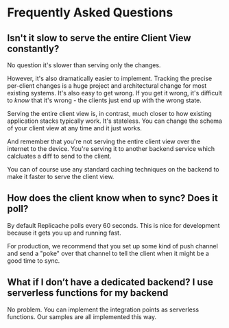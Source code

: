 # Frequently Asked Questions

## Isn't it slow to serve the entire Client View constantly?

No question it's slower than serving only the changes.

However, it's also dramatically easier to implement. Tracking the precise per-client changes is a huge project and architectural change for most existing systems.
It's also easy to get wrong. If you get it wrong, it's difficult to _know_ that it's wrong - the clients just end up with the wrong state.

Serving the entire client view is, in contrast, much closer to how existing application stacks typically work. It's stateless. You can change the schema of your
client view at any time and it just works.

And remember that you're not serving the entire client view over the internet to the device. You're serving it to another backend service which calcluates a
diff to send to the client.

You can of course use any standard caching techniques on the backend to make it faster to serve the client view.

## How does the client know when to sync? Does it poll?

By default Replicache polls every 60 seconds. This is nice for development because it gets you up and running fast.

For production, we recommend that you set up some kind of push channel and send a "poke" over that channel to tell the client when it might be a good time to sync.

## What if I don’t have a dedicated backend? I use serverless functions for my backend

No problem. You can implement the integration points as serverless functions. Our samples are all implemented this way.
